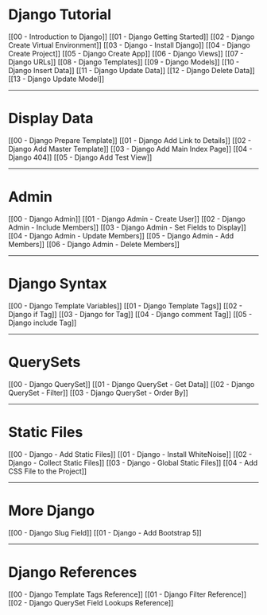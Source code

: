 
# Django Tutorial

[[00 - Introduction to Django]]
[[01 - Django Getting Started]]
[[02 - Django Create Virtual Environment]]
[[03 - Django - Install Django]]
[[04 - Django Create Project]]
[[05 - Django Create App]]
[[06 - Django Views]]
[[07 - Django URLs]]
[[08 - Django Templates]]
[[09 - Django Models]]
[[10 - Django Insert Data]]
[[11 - Django Update Data]]
[[12 - Django Delete Data]]
[[13 - Django Update Model]]

--------------------------
# Display Data

[[00 - Django Prepare Template]]
[[01 - Django Add Link to Details]]
[[02 - Django Add Master Template]]
[[03 - Django Add Main Index Page]]
[[04 - Django 404]]
[[05 - Django Add Test View]]

--------------------------
# Admin

[[00 - Django Admin]]
[[01 - Django Admin - Create User]]
[[02 - Django Admin - Include Members]]
[[03 - Django Admin - Set Fields to Display]]
[[04 - Django Admin - Update Members]]
[[05 - Django Admin - Add Members]]
[[06 - Django Admin - Delete Members]]

-------------------------
# Django Syntax

[[00 - Django Template Variables]]
[[01 - Django Template Tags]]
[[02 - Django if Tag]]
[[03 - Django for Tag]]
[[04 - Django comment Tag]]
[[05 - Django include Tag]]

-----------------------
# QuerySets


[[00 - Django QuerySet]]
[[01 - Django QuerySet - Get Data]]
[[02 - Django QuerySet - Filter]]
[[03 - Django QuerySet - Order By]]

--------------------
# Static Files


[[00 - Django - Add Static Files]]
[[01 - Django - Install WhiteNoise]]
[[02 - Django - Collect Static Files]]
[[03 - Django - Global Static Files]]
[[04 - Add CSS File to the Project]]

-----------------------
# More Django

[[00 - Django Slug Field]]
[[01 - Django - Add Bootstrap 5]]

-------------------
# Django References


[[00 - Django Template Tags Reference]]
[[01 - Django Filter Reference]]
[[02 - Django QuerySet Field Lookups Reference]]